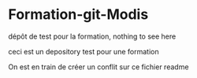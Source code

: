 # Formation-git-Modis
dépôt de test pour la formation, nothing to see here

ceci est un depository test pour une formation

On est en train de créer un conflit sur ce fichier readme
